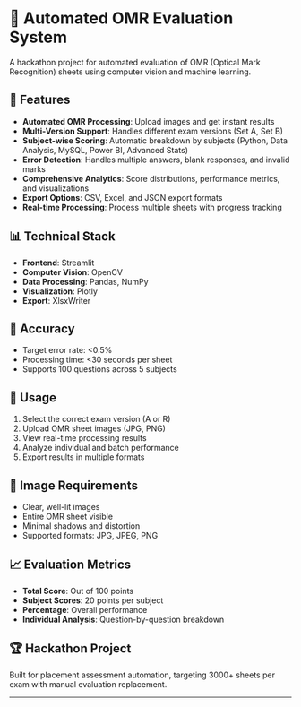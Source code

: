 # 📝 Automated OMR Evaluation System

A hackathon project for automated evaluation of OMR (Optical Mark Recognition) sheets using computer vision and machine learning.

## 🚀 Features

- **Automated OMR Processing**: Upload images and get instant results
- **Multi-Version Support**: Handles different exam versions (Set A, Set B)
- **Subject-wise Scoring**: Automatic breakdown by subjects (Python, Data Analysis, MySQL, Power BI, Advanced Stats)
- **Error Detection**: Handles multiple answers, blank responses, and invalid marks
- **Comprehensive Analytics**: Score distributions, performance metrics, and visualizations
- **Export Options**: CSV, Excel, and JSON export formats
- **Real-time Processing**: Process multiple sheets with progress tracking

## 📊 Technical Stack

- **Frontend**: Streamlit
- **Computer Vision**: OpenCV
- **Data Processing**: Pandas, NumPy
- **Visualization**: Plotly
- **Export**: XlsxWriter

## 🎯 Accuracy

- Target error rate: <0.5%
- Processing time: <30 seconds per sheet
- Supports 100 questions across 5 subjects

## 📱 Usage

1. Select the correct exam version (A or R)
2. Upload OMR sheet images (JPG, PNG)
3. View real-time processing results
4. Analyze individual and batch performance
5. Export results in multiple formats

## 🔧 Image Requirements

- Clear, well-lit images
- Entire OMR sheet visible
- Minimal shadows and distortion
- Supported formats: JPG, JPEG, PNG

## 📈 Evaluation Metrics

- **Total Score**: Out of 100 points
- **Subject Scores**: 20 points per subject
- **Percentage**: Overall performance
- **Individual Analysis**: Question-by-question breakdown

## 🏆 Hackathon Project

Built for placement assessment automation, targeting 3000+ sheets per exam with manual evaluation replacement.

---
